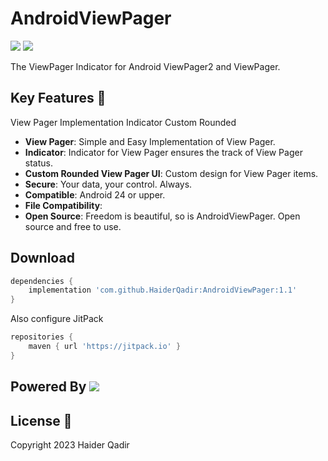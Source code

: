 # AndroidViewPager
![ ](https://img.shields.io/badge/-JitPack-red)
![ ](https://img.shields.io/badge/Release-v1.1-yellow?labelColor=Yellow)
 

 The ViewPager Indicator for Android ViewPager2 and ViewPager.
## Key Features 🎯
View Pager Implementation
Indicator
Custom Rounded 

- **View Pager**: Simple and Easy Implementation of View Pager.
- **Indicator**: Indicator for View Pager ensures the track of View Pager status.
- **Custom Rounded View Pager UI**: Custom design for View Pager items.
- **Secure**: Your data, your control. Always.
- **Compatible**: Android 24 or upper.
- **File Compatibility**: 
- **Open Source**: Freedom is beautiful, so is AndroidViewPager. Open source and free to use.

## Download
```groovy
dependencies {
    implementation 'com.github.HaiderQadir:AndroidViewPager:1.1'
}
```
Also configure JitPack
```groovy
repositories {
    maven { url 'https://jitpack.io' }
}
```
## Powered By ![ ](https://img.shields.io/badge/-JitPack-red?labelColor=gray&style=for-the-badge)

 ## License 📄
Copyright 2023 Haider Qadir
